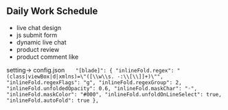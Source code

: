 ## Daily Work Schedule
* live chat design
* js submit form
* dynamic live chat
* product review
* product comment like

setting-> config.json
`    "[blade]": {
        "inlineFold.regex": "(class|viewBox|d|xmlns)=\"([\\w\\s. -:\\[\\]]+)\"",
        "inlineFold.regexFlags": "g",
        "inlineFold.regexGroup": 2,
        "inlineFold.unfoldedOpacity": 0.6,
        "inlineFold.maskChar": "◦",
        "inlineFold.maskColor": "#000",
        "inlineFold.unfoldOnLineSelect": true,
        "inlineFold.autoFold": true
    },
    `
